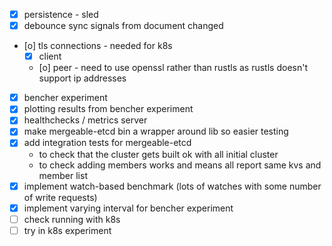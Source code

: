 - [x] persistence - sled
- [x] debounce sync signals from document changed
- [o] tls connections - needed for k8s
  - [x] client
  - [o] peer - need to use openssl rather than rustls as rustls doesn't support ip addresses
- [x] bencher experiment
- [x] plotting results from bencher experiment
- [x] healthchecks / metrics server
- [x] make mergeable-etcd bin a wrapper around lib so easier testing
- [x] add integration tests for mergeable-etcd
  - to check that the cluster gets built ok with all initial cluster
  - to check adding members works and means all report same kvs and member list
- [x] implement watch-based benchmark (lots of watches with some number of write requests)
- [x] implement varying interval for bencher experiment
- [ ] check running with k8s
- [ ] try in k8s experiment
